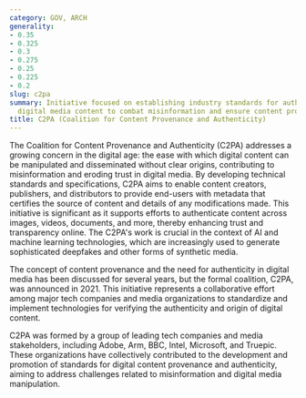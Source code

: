 ```yaml
---
category: GOV, ARCH
generality:
- 0.35
- 0.325
- 0.3
- 0.275
- 0.25
- 0.225
- 0.2
slug: c2pa
summary: Initiative focused on establishing industry standards for authenticating
  digital media content to combat misinformation and ensure content provenance.
title: C2PA (Coalition for Content Provenance and Authenticity)
---
```


The Coalition for Content Provenance and Authenticity (C2PA) addresses a growing concern in the digital age: the ease with which digital content can be manipulated and disseminated without clear origins, contributing to misinformation and eroding trust in digital media. By developing technical standards and specifications, C2PA aims to enable content creators, publishers, and distributors to provide end-users with metadata that certifies the source of content and details of any modifications made. This initiative is significant as it supports efforts to authenticate content across images, videos, documents, and more, thereby enhancing trust and transparency online. The C2PA's work is crucial in the context of AI and machine learning technologies, which are increasingly used to generate sophisticated deepfakes and other forms of synthetic media.

The concept of content provenance and the need for authenticity in digital media has been discussed for several years, but the formal coalition, C2PA, was announced in 2021. This initiative represents a collaborative effort among major tech companies and media organizations to standardize and implement technologies for verifying the authenticity and origin of digital content.

C2PA was formed by a group of leading tech companies and media stakeholders, including Adobe, Arm, BBC, Intel, Microsoft, and Truepic. These organizations have collectively contributed to the development and promotion of standards for digital content provenance and authenticity, aiming to address challenges related to misinformation and digital media manipulation.
